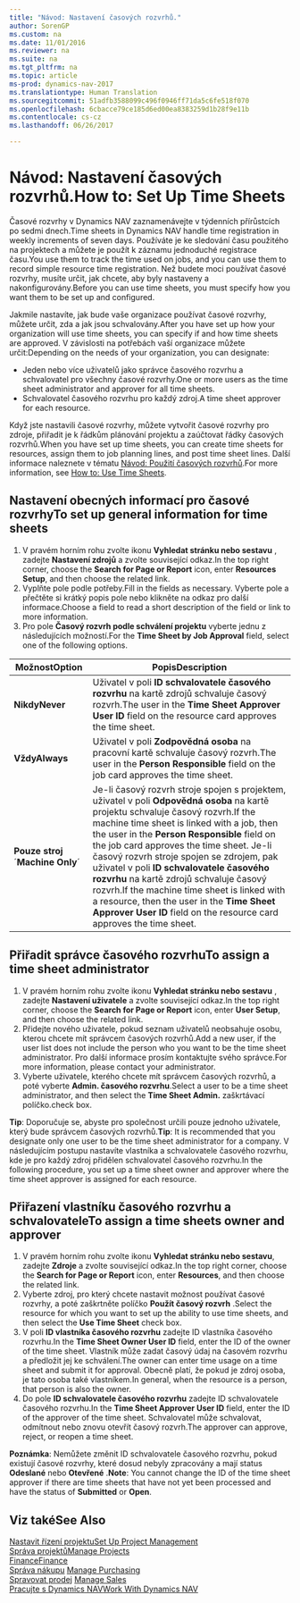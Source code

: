 ```yaml
---
title: "Návod: Nastavení časových rozvrhů."
author: SorenGP
ms.custom: na
ms.date: 11/01/2016
ms.reviewer: na
ms.suite: na
ms.tgt_pltfrm: na
ms.topic: article
ms-prod: dynamics-nav-2017
ms.translationtype: Human Translation
ms.sourcegitcommit: 51adfb3588099c496f0946ff71da5c6fe518f070
ms.openlocfilehash: 6cbacce79ce185d6ed00ea8383259d1b28f9e11b
ms.contentlocale: cs-cz
ms.lasthandoff: 06/26/2017

---
```


# <a name="how-to-set-up-time-sheets"></a><span data-ttu-id="87c3e-102">Návod: Nastavení časových rozvrhů.</span><span class="sxs-lookup"><span data-stu-id="87c3e-102">How to: Set Up Time Sheets</span></span>
<span data-ttu-id="87c3e-103">Časové rozvrhy v Dynamics NAV zaznamenávejte v týdenních přírůstcích po sedmi dnech.</span><span class="sxs-lookup"><span data-stu-id="87c3e-103">Time sheets in Dynamics NAV handle time registration in weekly increments of seven days.</span></span> <span data-ttu-id="87c3e-104">Používáte je ke sledování času použitého na projektech a můžete je použít k záznamu jednoduché registrace času.</span><span class="sxs-lookup"><span data-stu-id="87c3e-104">You use them to track the time used on jobs, and you can use them to record simple resource time registration.</span></span> <span data-ttu-id="87c3e-105">Než budete moci používat časové rozvrhy, musíte určit, jak chcete, aby byly nastaveny a nakonfigurovány.</span><span class="sxs-lookup"><span data-stu-id="87c3e-105">Before you can use time sheets, you must specify how you want them to be set up and configured.</span></span>

<span data-ttu-id="87c3e-106">Jakmile nastavíte, jak bude vaše organizace používat časové rozvrhy, můžete určit, zda a jak jsou schvalovány.</span><span class="sxs-lookup"><span data-stu-id="87c3e-106">After you have set up how your organization will use time sheets, you can specify if and how time sheets are approved.</span></span> <span data-ttu-id="87c3e-107">V závislosti na potřebách vaší organizace můžete určit:</span><span class="sxs-lookup"><span data-stu-id="87c3e-107">Depending on the needs of your organization, you can designate:</span></span>

- <span data-ttu-id="87c3e-108">Jeden nebo více uživatelů jako správce časového rozvrhu a schvalovatel pro všechny časové rozvrhy.</span><span class="sxs-lookup"><span data-stu-id="87c3e-108">One or more users as the time sheet administrator and approver for all time sheets.</span></span>
- <span data-ttu-id="87c3e-109">Schvalovatel časového rozvrhu pro každý zdroj.</span><span class="sxs-lookup"><span data-stu-id="87c3e-109">A time sheet approver for each resource.</span></span>

<span data-ttu-id="87c3e-110">Když jste nastavili časové rozvrhy, můžete vytvořit časové rozvrhy pro zdroje, přiřadit je k řádkům plánování projektu a zaúčtovat řádky časových rozvrhů.</span><span class="sxs-lookup"><span data-stu-id="87c3e-110">When you have set up time sheets, you can create time sheets for resources, assign them to job planning lines, and post time sheet lines.</span></span> <span data-ttu-id="87c3e-111">Další informace naleznete v tématu [Návod: Použití časových rozvrhů](projects-how-use-time-sheets.md).</span><span class="sxs-lookup"><span data-stu-id="87c3e-111">For more information, see [How to: Use Time Sheets](projects-how-use-time-sheets.md).</span></span>

## <a name="to-set-up-general-information-for-time-sheets"></a><span data-ttu-id="87c3e-112">Nastavení obecných informací pro časové rozvrhy</span><span class="sxs-lookup"><span data-stu-id="87c3e-112">To set up general information for time sheets</span></span>  

1. <span data-ttu-id="87c3e-113">V pravém horním rohu zvolte ikonu **Vyhledat stránku nebo sestavu** , zadejte **Nastavení zdrojů** a zvolte související odkaz.</span><span class="sxs-lookup"><span data-stu-id="87c3e-113">In the top right corner, choose the **Search for Page or Report** icon, enter **Resources Setup**, and then choose the related link.</span></span>  
2. <span data-ttu-id="87c3e-114">Vyplňte pole podle potřeby.</span><span class="sxs-lookup"><span data-stu-id="87c3e-114">Fill in the fields as necessary.</span></span> <span data-ttu-id="87c3e-115">Vyberte pole a přečtěte si krátký popis pole nebo klikněte na odkaz pro další informace.</span><span class="sxs-lookup"><span data-stu-id="87c3e-115">Choose a field to read a short description of the field or link to more information.</span></span>
3. <span data-ttu-id="87c3e-116">Pro pole **Časový rozvrh podle schválení projektu** vyberte jednu z následujících možností.</span><span class="sxs-lookup"><span data-stu-id="87c3e-116">For the **Time Sheet by Job Approval** field, select one of the following options.</span></span>

|<span data-ttu-id="87c3e-117">Možnost</span><span class="sxs-lookup"><span data-stu-id="87c3e-117">Option</span></span> |<span data-ttu-id="87c3e-118">Popis</span><span class="sxs-lookup"><span data-stu-id="87c3e-118">Description</span></span>|
|---|---|
|<span data-ttu-id="87c3e-119">**Nikdy**</span><span class="sxs-lookup"><span data-stu-id="87c3e-119">**Never**</span></span>|<span data-ttu-id="87c3e-120">Uživatel v poli **ID schvalovatele časového rozvrhu** na kartě zdrojů schvaluje časový rozvrh.</span><span class="sxs-lookup"><span data-stu-id="87c3e-120">The user in the **Time Sheet Approver User ID** field on the resource card approves the time sheet.</span></span>|
|<span data-ttu-id="87c3e-121">**Vždy**</span><span class="sxs-lookup"><span data-stu-id="87c3e-121">**Always**</span></span>|<span data-ttu-id="87c3e-122">Uživatel v poli **Zodpovědná osoba** na pracovní kartě schvaluje časový rozvrh.</span><span class="sxs-lookup"><span data-stu-id="87c3e-122">The user in the **Person Responsible** field on the job card approves the time sheet.</span></span>|
|<span data-ttu-id="87c3e-123">**Pouze stroj** ´</span><span class="sxs-lookup"><span data-stu-id="87c3e-123">**Machine Only**´</span></span>|<span data-ttu-id="87c3e-124">Je-li časový rozvrh stroje spojen s projektem, uživatel v poli **Odpovědná osoba** na kartě projektu schvaluje časový rozvrh.</span><span class="sxs-lookup"><span data-stu-id="87c3e-124">If the machine time sheet is linked with a job, then the user in the **Person Responsible** field on the job card approves the time sheet.</span></span> <span data-ttu-id="87c3e-125">Je-li časový rozvrh stroje spojen se zdrojem, pak uživatel v poli **ID schvalovatele časového rozvrhu** na kartě zdrojů schvaluje časový rozvrh.</span><span class="sxs-lookup"><span data-stu-id="87c3e-125">If the machine time sheet is linked with a resource, then the user in the **Time Sheet Approver User ID** field on the resource card approves the time sheet.</span></span>

## <a name="to-assign-a-time-sheet-administrator"></a><span data-ttu-id="87c3e-126">Přiřadit správce časového rozvrhu</span><span class="sxs-lookup"><span data-stu-id="87c3e-126">To assign a time sheet administrator</span></span>  

1. <span data-ttu-id="87c3e-127">V pravém horním rohu zvolte ikonu **Vyhledat stránku nebo sestavu** , zadejte **Nastavení uživatele** a zvolte související odkaz.</span><span class="sxs-lookup"><span data-stu-id="87c3e-127">In the top right corner, choose the **Search for Page or Report** icon, enter **User Setup**, and then choose the related link.</span></span>  
2.  <span data-ttu-id="87c3e-128">Přidejte nového uživatele, pokud seznam uživatelů neobsahuje osobu, kterou chcete mít správcem časových rozvrhů.</span><span class="sxs-lookup"><span data-stu-id="87c3e-128">Add a new user, if the user list does not include the person who you want to be the time sheet administrator.</span></span> <span data-ttu-id="87c3e-129">Pro další informace prosím kontaktujte svého správce.</span><span class="sxs-lookup"><span data-stu-id="87c3e-129">For more information, please contact your administrator.</span></span>  
3. <span data-ttu-id="87c3e-130">Vyberte uživatele, kterého chcete mít správcem časových rozvrhů, a poté vyberte **Admin. časového rozvrhu**.</span><span class="sxs-lookup"><span data-stu-id="87c3e-130">Select a user to be a time sheet administrator, and then select the **Time Sheet Admin.**</span></span> <span data-ttu-id="87c3e-131">zaškrtávací políčko.</span><span class="sxs-lookup"><span data-stu-id="87c3e-131">check box.</span></span>  

<span data-ttu-id="87c3e-132">**Tip**: Doporučuje se, abyste pro společnost určili pouze jednoho uživatele, který bude správcem časových rozvrhů.</span><span class="sxs-lookup"><span data-stu-id="87c3e-132">**Tip**: It is recommended that you designate only one user to be the time sheet administrator for a company.</span></span> <span data-ttu-id="87c3e-133">V následujícím postupu nastavíte vlastníka a schvalovatele časového rozvrhu, kde je pro každý zdroj přidělen schvalovatel časového rozvrhu.</span><span class="sxs-lookup"><span data-stu-id="87c3e-133">In the following procedure, you set up a time sheet owner and approver where the time sheet approver is assigned for each resource.</span></span>  

## <a name="to-assign-a-time-sheets-owner-and-approver"></a><span data-ttu-id="87c3e-134">Přiřazení vlastníku časového rozvrhu a schvalovatele</span><span class="sxs-lookup"><span data-stu-id="87c3e-134">To assign a time sheets owner and approver</span></span>  

1. <span data-ttu-id="87c3e-135">V pravém horním rohu zvolte ikonu **Vyhledat stránku nebo sestavu**, zadejte **Zdroje** a zvolte související odkaz.</span><span class="sxs-lookup"><span data-stu-id="87c3e-135">In the top right corner, choose the **Search for Page or Report** icon, enter **Resources**, and then choose the related link.</span></span>
2. <span data-ttu-id="87c3e-136">Vyberte zdroj, pro který chcete nastavit možnost používat časové rozvrhy, a poté zaškrtněte políčko **Použít časový rozvrh** .</span><span class="sxs-lookup"><span data-stu-id="87c3e-136">Select the resource for which you want to set up the ability to use time sheets, and then select the **Use Time Sheet** check box.</span></span>  
3. <span data-ttu-id="87c3e-137">V poli **ID vlastníka časového rozvrhu** zadejte ID vlastníka časového rozvrhu.</span><span class="sxs-lookup"><span data-stu-id="87c3e-137">In the **Time Sheet Owner User ID** field, enter the ID of the owner of the time sheet.</span></span> <span data-ttu-id="87c3e-138">Vlastník může zadat časový údaj na časovém rozvrhu a předložit jej ke schválení.</span><span class="sxs-lookup"><span data-stu-id="87c3e-138">The owner can enter time usage on a time sheet and submit it for approval.</span></span> <span data-ttu-id="87c3e-139">Obecně platí, že pokud je zdroj osoba, je tato osoba také vlastníkem.</span><span class="sxs-lookup"><span data-stu-id="87c3e-139">In general, when the resource is a person, that person is also the owner.</span></span>  
4. <span data-ttu-id="87c3e-140">Do pole **ID schvalovatele časového rozvrhu** zadejte ID schvalovatele časového rozvrhu.</span><span class="sxs-lookup"><span data-stu-id="87c3e-140">In the **Time Sheet Approver User ID** field, enter the ID of the approver of the time sheet.</span></span> <span data-ttu-id="87c3e-141">Schvalovatel může schvalovat, odmítnout nebo znovu otevřít časový rozvrh.</span><span class="sxs-lookup"><span data-stu-id="87c3e-141">The approver can approve, reject, or reopen a time sheet.</span></span>  

<span data-ttu-id="87c3e-142">**Poznámka**: Nemůžete změnit ID schvalovatele časového rozvrhu, pokud existují časové rozvrhy, které dosud nebyly zpracovány a mají status **Odeslané** nebo **Otevřené** .</span><span class="sxs-lookup"><span data-stu-id="87c3e-142">**Note**: You cannot change the ID of the time sheet approver if there are time sheets that have not yet been processed and have the status of **Submitted** or **Open**.</span></span>

## <a name="see-also"></a><span data-ttu-id="87c3e-143">Viz také</span><span class="sxs-lookup"><span data-stu-id="87c3e-143">See Also</span></span>
[<span data-ttu-id="87c3e-144">Nastavit řízení projektu</span><span class="sxs-lookup"><span data-stu-id="87c3e-144">Set Up Project Management</span></span>](projects-setup-projects.md)  
[<span data-ttu-id="87c3e-145">Správa projektů</span><span class="sxs-lookup"><span data-stu-id="87c3e-145">Manage Projects</span></span>](projects-manage-projects.md)  
[<span data-ttu-id="87c3e-146">Finance</span><span class="sxs-lookup"><span data-stu-id="87c3e-146">Finance</span></span>](finance-setup.md)  
<span data-ttu-id="87c3e-147">[Správa nákupu](purchasing-manage-purchasing.md)       </span><span class="sxs-lookup"><span data-stu-id="87c3e-147">[Manage Purchasing](purchasing-manage-purchasing.md)       </span></span>  
<span data-ttu-id="87c3e-148">[Spravovat prodej](sales-manage-sales.md)    </span><span class="sxs-lookup"><span data-stu-id="87c3e-148">[Manage Sales](sales-manage-sales.md)    </span></span>  
[<span data-ttu-id="87c3e-149">Pracujte s Dynamics NAV</span><span class="sxs-lookup"><span data-stu-id="87c3e-149">Work With Dynamics NAV</span></span>](ui-work-product.md)  

